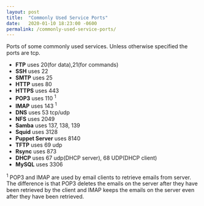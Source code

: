 ```yaml
---
layout: post
title:  "Commonly Used Service Ports"
date:   2020-01-10 18:23:00 -0600
permalink: /commonly-used-service-ports/
---
```

Ports of some commonly used services. Unless otherwise specified the ports are tcp.

- **FTP** uses 20(for data),21(for commands)
- **SSH** uses 22
- **SMTP** uses 25
- **HTTP** uses 80
- **HTTPS** uses 443
- **POP3** uses 110 <sup>1</sup>
- **IMAP** uses 143 <sup>1</sup>
- **DNS** uses 53 tcp/udp
- **NFS** uses 2049
- **Samba** uses 137, 138, 139
- **Squid** uses 3128
- **Puppet Server** uses 8140
- **TFTP** uses 69 udp
- **Rsync** uses 873
- **DHCP** uses 67 udp(DHCP server), 68 UDP(DHCP client)
- **MySQL** uses 3306

<sup>1</sup> POP3 and IMAP are used by email clients to retrieve emails from server. The difference is that POP3 deletes the emails on the server after they have been retrieved by the client and IMAP keeps the emails on the server even after they have been retrieved.
